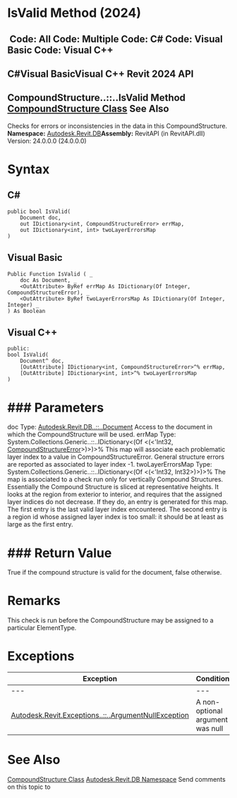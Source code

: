 # IsValid Method (2024)

﻿
 Code: All Code: Multiple Code: C# Code: Visual Basic Code: Visual C++   
---  
C#Visual BasicVisual C++
Revit 2024 API  
---  
CompoundStructure..::..IsValid Method   
[CompoundStructure Class](dc1a081e-8dab-565f-145d-a429098d353c.md "CompoundStructure Class") See Also  
---  
Checks for errors or inconsistencies in the data in this CompoundStructure. 
**Namespace:** [Autodesk.Revit.DB](87546ba7-461b-c646-cbb1-2cb8f5bff8b2.md "Autodesk.Revit.DB Namespace")**Assembly:** RevitAPI (in RevitAPI.dll) Version: 24.0.0.0 (24.0.0.0)
# Syntax
C#  
---  
```text
public bool IsValid(
	Document doc,
	out IDictionary<int, CompoundStructureError> errMap,
	out IDictionary<int, int> twoLayerErrorsMap
)
```
  
Visual Basic  
---  
```text
Public Function IsValid ( _
	doc As Document, _
	<OutAttribute> ByRef errMap As IDictionary(Of Integer, CompoundStructureError), _
	<OutAttribute> ByRef twoLayerErrorsMap As IDictionary(Of Integer, Integer) _
) As Boolean
```
  
Visual C++  
---  
```text
public:
bool IsValid(
	Document^ doc, 
	[OutAttribute] IDictionary<int, CompoundStructureError>^% errMap, 
	[OutAttribute] IDictionary<int, int>^% twoLayerErrorsMap
)
```
  
# ### Parameters
doc
    Type: [Autodesk.Revit.DB..::..Document](db03274b-a107-aa32-9034-f3e0df4bb1ec.md "Document Class") Access to the document in which the CompoundStructure will be used. 
errMap
    Type: System.Collections.Generic..::..IDictionary<(Of <(<'Int32, [CompoundStructureError](8e8457e0-84c4-ccb1-114c-fa25a6d37fed.md "CompoundStructureError Enumeration")>)>)>% This map will associate each problematic layer index to a value in CompoundStructureError. General structure errors are reported as associated to layer index -1. 
twoLayerErrorsMap
    Type: System.Collections.Generic..::..IDictionary<(Of <(<'Int32, Int32>)>)>% The map is associated to a check run only for vertically Compound Structures. Essentially the Compound Structure is sliced at representative heights. It looks at the region from exterior to interior, and requires that the assigned layer indices do not decrease. If they do, an entry is generated for this map. The first entry is the last valid layer index encountered. The second entry is a region id whose assigned layer index is too small: it should be at least as large as the first entry. 
# ### Return Value
True if the compound structure is valid for the document, false otherwise. 
# Remarks
This check is run before the CompoundStructure may be assigned to a particular ElementType. 
# Exceptions
| Exception | Condition |
| --- | --- |
| --- | --- |
| [Autodesk.Revit.Exceptions..::..ArgumentNullException](631e1424-60f4-929b-4e52-dda9dcd26316.md "ArgumentNullException Class") | A non-optional argument was null |

# See Also
[CompoundStructure Class](dc1a081e-8dab-565f-145d-a429098d353c.md "CompoundStructure Class")
[Autodesk.Revit.DB Namespace](87546ba7-461b-c646-cbb1-2cb8f5bff8b2.md "Autodesk.Revit.DB Namespace")
Send comments on this topic to 